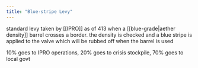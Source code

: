 ```yaml
---
title: "Blue-stripe Levy"
---
```


standard levy taken by [[IPRO]] as of 413 when a [[blue-grade|aether density]] barrel crosses a border. the density is checked and a blue stripe is applied to the valve which will be rubbed off when the barrel is used

10% goes to IPRO operations, 20% goes to crisis stockpile, 70% goes to local govt
